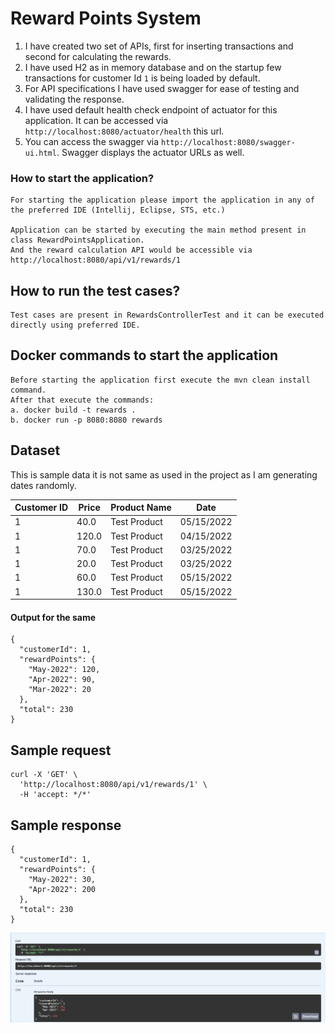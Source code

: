 # Reward Points System

1. I have created two set of APIs, first for inserting transactions and second for calculating the rewards.
2. I have used H2 as in memory database and on the startup few transactions for customer Id `1` is being loaded by default.
3. For API specifications I have used swagger for ease of testing and validating the response.
4. I have used default health check endpoint of actuator for this application. It can be accessed via `http://localhost:8080/actuator/health` this url.
5. You can access the swagger via `http://localhost:8080/swagger-ui.html`. Swagger displays the actuator URLs as well.

### How to start the application?
```
For starting the application please import the application in any of the preferred IDE (Intellij, Eclipse, STS, etc.)

Application can be started by executing the main method present in class RewardPointsApplication.
And the reward calculation API would be accessible via http://localhost:8080/api/v1/rewards/1
```

## How to run the test cases?

```
Test cases are present in RewardsControllerTest and it can be executed directly using preferred IDE.
```

## Docker commands to start the application

```
Before starting the application first execute the mvn clean install command.
After that execute the commands:
a. docker build -t rewards .
b. docker run -p 8080:8080 rewards
```

## Dataset

This is sample data it is not same as used in the project as I am generating dates randomly.

| Customer ID | Price | Product Name | Date       |
|-------------|-------|--------------|------------|
| 1           | 40.0  | Test Product | 05/15/2022 |
| 1           | 120.0 | Test Product | 04/15/2022 |
| 1           | 70.0  | Test Product | 03/25/2022 |
| 1           | 20.0  | Test Product | 03/25/2022 |
| 1           | 60.0  | Test Product | 05/15/2022 |
| 1           | 130.0 | Test Product | 05/15/2022 |

#### Output for the same
```
{
  "customerId": 1,
  "rewardPoints": {
    "May-2022": 120,
    "Apr-2022": 90,
    "Mar-2022": 20
  },
  "total": 230
}
```

## Sample request

```
curl -X 'GET' \
  'http://localhost:8080/api/v1/rewards/1' \
  -H 'accept: */*'
```

## Sample response

```
{
  "customerId": 1,
  "rewardPoints": {
    "May-2022": 30,
    "Apr-2022": 200
  },
  "total": 230
}
```

![img.png](img.png)


